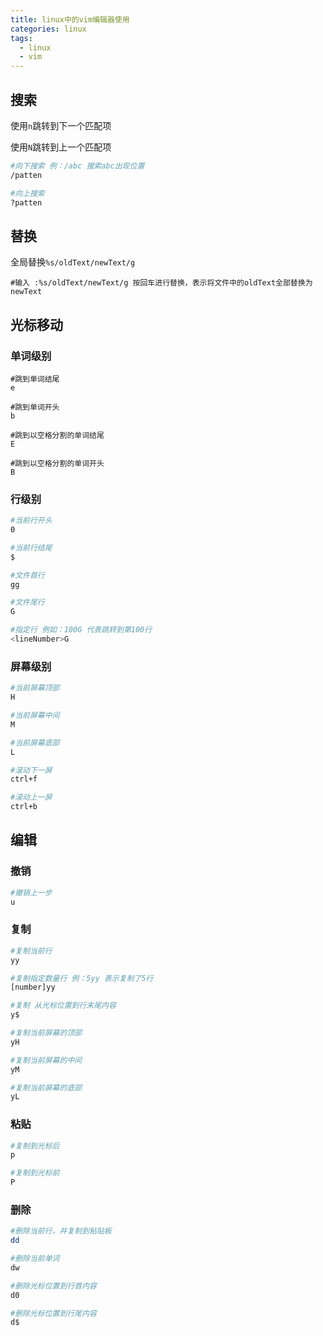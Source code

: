 ```yaml
---
title: linux中的vim编辑器使用
categories: linux
tags:
  - linux
  - vim
---
```






## 搜索

使用`n`跳转到下一个匹配项

使用`N`跳转到上一个匹配项

```sh
#向下搜索 例：/abc 搜索abc出现位置
/patten

#向上搜索
?patten
```



## 替换

全局替换`%s/oldText/newText/g`

```shell
#输入 :%s/oldText/newText/g 按回车进行替换，表示将文件中的oldText全部替换为newText
```



## 光标移动

### 单词级别

```shell
#跳到单词结尾
e

#跳到单词开头
b

#跳到以空格分割的单词结尾
E

#跳到以空格分割的单词开头
B
```





### 行级别

```sh
#当前行开头
0

#当前行结尾
$

#文件首行
gg

#文件尾行
G

#指定行 例如：100G 代表跳转到第100行
<lineNumber>G
```



### 屏幕级别

```sh
#当前屏幕顶部
H

#当前屏幕中间
M

#当前屏幕底部
L

#滚动下一屏
ctrl+f

#滚动上一屏
ctrl+b
```





## 编辑

### 撤销

```sh
#撤销上一步
u
```



### 复制

```sh
#复制当前行
yy

#复制指定数量行 例：5yy 表示复制了5行
[number]yy

#复制 从光标位置到行末尾内容
y$

#复制当前屏幕的顶部
yH

#复制当前屏幕的中间
yM

#复制当前屏幕的底部
yL
```



### 粘贴

```sh
#复制到光标后
p

#复制到光标前
P
```



### 删除

```sh
#删除当前行，并复制到粘贴板
dd

#删除当前单词
dw

#删除光标位置到行首内容
d0

#删除光标位置到行尾内容
d$
```

